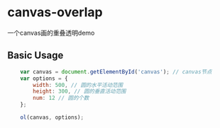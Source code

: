 # canvas-overlap

一个canvas画的重叠透明demo

## Basic Usage
```js
	var canvas = document.getElementById('canvas'); // canvas节点
	var options = {
		width: 500, // 圆的水平活动范围
		height: 300, // 圆的垂直活动范围
		num: 12 // 圆的个数
	};

	ol(canvas, options);
```
